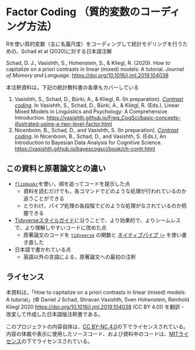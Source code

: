 # Factor Coding （質的変数のコーディング方法）

Rを使い質的変数（主に名義尺度）をコーディングして統計モデリングを行うための，Schad et al (2020)に対する日本語注解

Schad, D. J., Vasishth, S., Hohenstein, S., & Kliegl, R. (2020). How to capitalize on a priori contrasts in linear (mixed) models: A tutorial. *Journal of Memory and Language*. https://doi.org/10.1016/j.jml.2019.104038

本注釈資料は，下記の統計教科書の各章もカバーしている

1. Vasishth, S., Schad, D., Bürki, A., & Kliegl, R. (In preparation). [*Contrast coding*](https://vasishth.github.io/Freq_CogSci/basic-concepts-illustrated-using-a-two-level-factor.html). In Vasishth, S., Schad, D., Bürki, A., & Kliegl, R. (Eds.), Linear Mixed Models in Linguistics and Psychology: A Comprehensive Introduction. https://vasishth.github.io/Freq_CogSci/basic-concepts-illustrated-using-a-two-level-factor.html
2. Nicenboim, B., Schad, D., and Vasishth, S. (In preparation). [*Contrast coding*](https://vasishth.github.io/bayescogsci/book/ch-contr.html). In Nicenboim, B., Schad, D., and Vasishth, S. (Eds.), An Introduction to Bayesian Data Analysis for Cognitive Science. https://vasishth.github.io/bayescogsci/book/ch-contr.html

## この資料と原著論文との違い

- [`flipbookr`](https://cran.r-project.org/web/packages/flipbookr/index.html)を使い，順を追ってコードを提示した点
  - 資料を読むだけでも，各コマンドでどのような処理が行われているのか追うことができる
  - とりわけ，パイプ処理の各段階でどのような処理がなされているのか把握できる
- [Tidyverseスタイルガイド](https://style.tidyverse.org/)に沿うことで、より効果的で、よりシームレスで、より理解しやすいコードに改めた点
  - 原著論文のコードを [`tidyverse`](https://www.tidyverse.org/) の関数と [ネイティブパイプ `|>`](https://stat.ethz.ch/pipermail/r-announce/2021/000670.html#:~:text=the%20new%20native%20pipe%20operator%20%22%7C%3E%22) を使い書き直した
- 日本語で書かれている点
  - 英語以外の言語による，原著論文への最初の注釈

## ライセンス

本資料は，「How to capitalize on a priori contrasts in linear (mixed) models: A tutorial」(© Daniel J Schad, Shravan Vasishth, Sven Hohenstein, Reinhold Kliegl 2020 https://doi.org/10.1016/j.jml.2019.104038 (CC BY 4.0)) を翻訳・改変して作成した日本語版注釈書である。

このプロジェクトの内容自体は、[CC BY-NC 4.0](https://creativecommons.org/licenses/by-nc/4.0/deed.ja)の下でライセンスされている。内容の体裁や表示に使用したソースコード、および資料中のコードは、[MITライセンス](https://github.com/CLRafaelR/factor_coding/blob/main/LICENSE.md)の下でライセンスされている。
